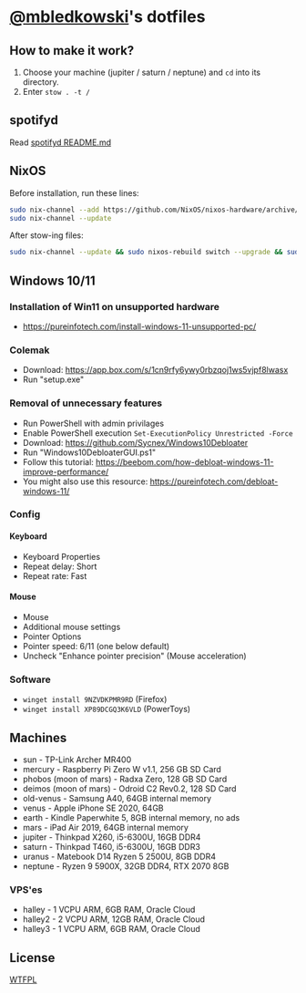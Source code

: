 # [@mbledkowski](https://github.com/mbledkowski)'s dotfiles

## How to make it work?

1. Choose your machine (jupiter / saturn / neptune) and `cd` into its directory.
2. Enter `stow . -t /`

## spotifyd

Read [spotifyd README.md](./global/home/mble/.config/spotifyd/README.md)

## NixOS

Before installation, run these lines:

```sh
sudo nix-channel --add https://github.com/NixOS/nixos-hardware/archive/master.tar.gz nixos-hardware
sudo nix-channel --update
```

After stow-ing files:
```sh
sudo nix-channel --update && sudo nixos-rebuild switch --upgrade && sudo nix-collect-garbage -d
```

## Windows 10/11
### Installation of Win11 on unsupported hardware
 - https://pureinfotech.com/install-windows-11-unsupported-pc/
### Colemak
 - Download: https://app.box.com/s/1cn9rfy6ywy0rbzqoj1ws5vjpf8lwasx
 - Run "setup.exe"
### Removal of unnecessary features
 - Run PowerShell with admin privilages
 - Enable PowerShell execution `Set-ExecutionPolicy Unrestricted -Force`
 - Download: https://github.com/Sycnex/Windows10Debloater
 - Run "Windows10DebloaterGUI.ps1"
 - Follow this tutorial: https://beebom.com/how-debloat-windows-11-improve-performance/
 - You might also use this resource: https://pureinfotech.com/debloat-windows-11/
### Config
#### Keyboard
 - Keyboard Properties
 - Repeat delay: Short
 - Repeat rate: Fast
#### Mouse
 - Mouse
 - Additional mouse settings
 - Pointer Options
 - Pointer speed: 6/11 (one below default)
 - Uncheck "Enhance pointer precision" (Mouse acceleration)
### Software
 - `winget install 9NZVDKPMR9RD` (Firefox)
 - `winget install XP89DCGQ3K6VLD` (PowerToys)

## Machines
 - sun - TP-Link Archer MR400
 - mercury - Raspberry Pi Zero W v1.1, 256 GB SD Card
 - phobos (moon of mars) - Radxa Zero, 128 GB SD Card
 - deimos (moon of mars) - Odroid C2 Rev0.2, 128 SD Card
 - old-venus - Samsung A40, 64GB internal memory
 - venus - Apple iPhone SE 2020, 64GB
 - earth - Kindle Paperwhite 5, 8GB internal memory, no ads
 - mars - iPad Air 2019, 64GB internal memory
 - jupiter - Thinkpad X260, i5-6300U, 16GB DDR4
 - saturn - Thinkpad T460, i5-6300U, 16GB DDR3
 - uranus - Matebook D14 Ryzen 5 2500U, 8GB DDR4 
 - neptune - Ryzen 9 5900X, 32GB DDR4, RTX 2070 8GB

### VPS'es
 - halley - 1 VCPU ARM, 6GB RAM, Oracle Cloud
 - halley2 - 2 VCPU ARM, 12GB RAM, Oracle Cloud
 - halley3 - 1 VCPU ARM, 6GB RAM, Oracle Cloud

## License
[WTFPL](https://spdx.org/licenses/WTFPL)
